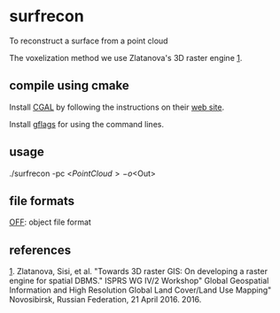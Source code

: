 # surfrecon

To reconstruct a surface from a point cloud

The voxelization method we use Zlatanova's 3D raster engine [1][].

## compile using cmake

Install [CGAL][] by following the instructions on their [web site][CGAL].

Install [gflags][] for using the command lines.

## usage

./surfrecon -pc <$PointCloud> -o <$Out>

## file formats

[OFF][]: object file format

[CGAL]: http://www.cgal.org
[gflags]: https://github.com/gflags/gflags
[OFF]: http://www.geomview.org/docs/html/OFF.html#OFF
[1]: http://www.sciencedirect.com/science/article/pii/S2215016116000029

## references

[1]. Zlatanova, Sisi, et al. "Towards 3D raster GIS: On developing a raster engine for spatial DBMS." ISPRS WG IV/2 Workshop" Global Geospatial Information and High Resolution Global Land Cover/Land Use Mapping" Novosibirsk, Russian Federation, 21 April 2016. 2016.
